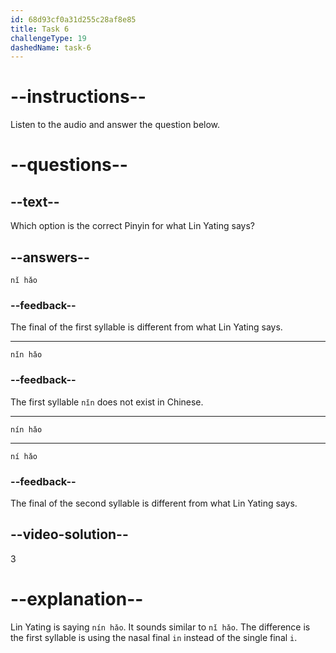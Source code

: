 ```yaml
---
id: 68d93cf0a31d255c28af8e85
title: Task 6
challengeType: 19
dashedName: task-6
---
```


<!-- (Audio) Lin Yating: 您好 -->

# --instructions--

Listen to the audio and answer the question below.

# --questions--

## --text--

Which option is the correct Pinyin for what Lin Yating says?

## --answers--

`nǐ hǎo`

### --feedback--

The final of the first syllable is different from what Lin Yating says.

---

`nǐn hǎo`

### --feedback--

The first syllable `nǐn` does not exist in Chinese.

---

`nín hǎo`

---

`ní hǎo`

### --feedback--

The final of the second syllable is different from what Lin Yating says.

## --video-solution--

3

# --explanation--

Lin Yating is saying `nín hǎo`. It sounds similar to `nǐ hǎo`. The difference is the first syllable is using the nasal final `in` instead of the single final `i`.
